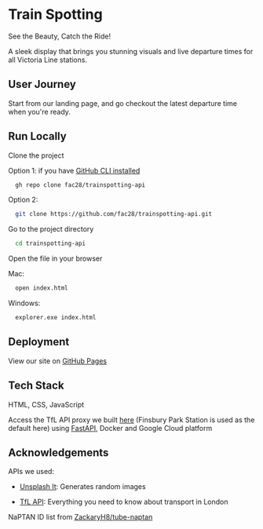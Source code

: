 # Train Spotting

See the Beauty, Catch the Ride!

A sleek display that brings you stunning visuals and live departure times for all Victoria Line stations.

## User Journey

Start from our landing page, and go checkout the latest departure time when you're ready.


## Run Locally

Clone the project

Option 1: if you have [GitHub CLI installed](https://github.com/cli/cli/tree/trunk)

```bash
  gh repo clone fac28/trainspotting-api
```

Option 2:

```bash
  git clone https://github.com/fac28/trainspotting-api.git
```

Go to the project directory

```bash
  cd trainspotting-api
```

Open the file in your browser
<br>

Mac:

```bash
  open index.html
```

Windows:

```bash
  explorer.exe index.html
```


## Deployment

View our site on [GitHub Pages](https://fac28.github.io/trainspotting-api/)

## Tech Stack

HTML, CSS, JavaScript

Access the TfL API proxy we built [here](https://tfl-irbcjbnqca-og.a.run.app/docs) (Finsbury Park Station is used as the default here) using [FastAPI](https://github.com/tiangolo/fastapi), Docker and Google Cloud platform


## Acknowledgements

APIs we used:

- [Unsplash It](https://picsum.photos/): Generates random images

- [TfL API](https://api-portal.tfl.gov.uk/): Everything you need to know about transport in London

NaPTAN ID list from [ZackaryH8/tube-naptan](https://github.com/ZackaryH8/tube-naptan)
